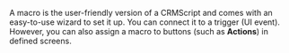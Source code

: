 A macro is the user-friendly version of a CRMScript and comes with an easy-to-use wizard to set it up. You can connect it to a trigger (UI event). However, you can also assign a macro to buttons (such as **Actions**) in defined screens.